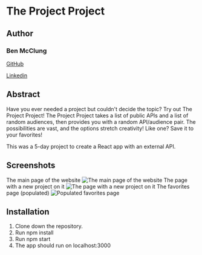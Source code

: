 # The Project Project

## Author

### Ben McClung
[GitHub](https://github.com/AurumValian)

[Linkedin](https://www.linkedin.com/in/benjamin-mcclung-1a1a4b1b6/)

## Abstract

Have you ever needed a project but couldn't decide the topic? Try out The Project Project! The Project Project takes a list of public APIs and a list of random audiences, then provides you with a random API/audience pair. The possibilities are vast, and the options stretch creativity! Like one? Save it to your favorites!

This was a 5-day project to create a React app with an external API.

## Screenshots

The main page of the website
![The main page of the website](https://user-images.githubusercontent.com/62782385/93816481-d3223000-fc14-11ea-9891-00790fce73d6.png)
The page with a new project on it
![The page with a new project on it](https://user-images.githubusercontent.com/62782385/93816484-d4535d00-fc14-11ea-9a48-5f09367f42b8.png)
The favorites page (populated)
![Populated favorites page](https://user-images.githubusercontent.com/62782385/93816488-d5848a00-fc14-11ea-85f8-6eb6df402ea9.png)

## Installation

1. Clone down the repository.
2. Run npm install
3. Run npm start
4. The app should run on localhost:3000

